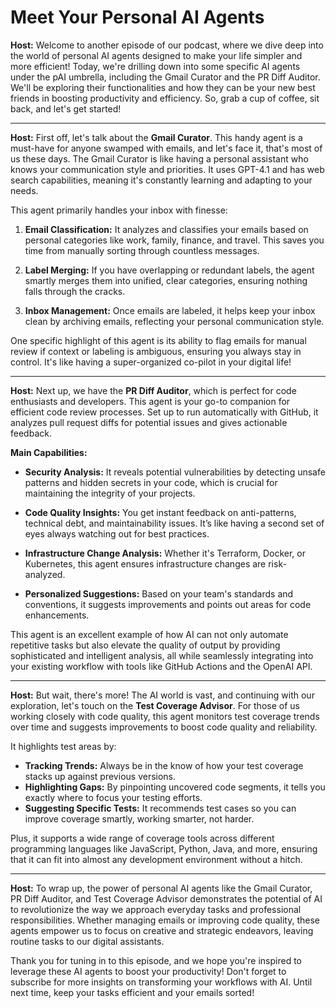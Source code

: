 # Meet Your Personal AI Agents

**Host:** Welcome to another episode of our podcast, where we dive deep into the world of personal AI agents designed to make your life simpler and more efficient! Today, we're drilling down into some specific AI agents under the pAI umbrella, including the Gmail Curator and the PR Diff Auditor. We'll be exploring their functionalities and how they can be your new best friends in boosting productivity and efficiency. So, grab a cup of coffee, sit back, and let's get started!

---

**Host:** First off, let's talk about the **Gmail Curator**. This handy agent is a must-have for anyone swamped with emails, and let's face it, that's most of us these days. The Gmail Curator is like having a personal assistant who knows your communication style and priorities. It uses GPT-4.1 and has web search capabilities, meaning it's constantly learning and adapting to your needs.

This agent primarily handles your inbox with finesse:

1. **Email Classification:** It analyzes and classifies your emails based on personal categories like work, family, finance, and travel. This saves you time from manually sorting through countless messages.

2. **Label Merging:** If you have overlapping or redundant labels, the agent smartly merges them into unified, clear categories, ensuring nothing falls through the cracks.

3. **Inbox Management:** Once emails are labeled, it helps keep your inbox clean by archiving emails, reflecting your personal communication style.

One specific highlight of this agent is its ability to flag emails for manual review if context or labeling is ambiguous, ensuring you always stay in control. It's like having a super-organized co-pilot in your digital life!

---

**Host:** Next up, we have the **PR Diff Auditor**, which is perfect for code enthusiasts and developers. This agent is your go-to companion for efficient code review processes. Set up to run automatically with GitHub, it analyzes pull request diffs for potential issues and gives actionable feedback.

**Main Capabilities:**

- **Security Analysis:** It reveals potential vulnerabilities by detecting unsafe patterns and hidden secrets in your code, which is crucial for maintaining the integrity of your projects.
  
- **Code Quality Insights:** You get instant feedback on anti-patterns, technical debt, and maintainability issues. It’s like having a second set of eyes always watching out for best practices.

- **Infrastructure Change Analysis:** Whether it's Terraform, Docker, or Kubernetes, this agent ensures infrastructure changes are risk-analyzed. 

- **Personalized Suggestions:** Based on your team's standards and conventions, it suggests improvements and points out areas for code enhancements.

This agent is an excellent example of how AI can not only automate repetitive tasks but also elevate the quality of output by providing sophisticated and intelligent analysis, all while seamlessly integrating into your existing workflow with tools like GitHub Actions and the OpenAI API.

---

**Host:** But wait, there's more! The AI world is vast, and continuing with our exploration, let's touch on the **Test Coverage Advisor**. For those of us working closely with code quality, this agent monitors test coverage trends over time and suggests improvements to boost code quality and reliability.

It highlights test areas by:

- **Tracking Trends:** Always be in the know of how your test coverage stacks up against previous versions.
- **Highlighting Gaps:** By pinpointing uncovered code segments, it tells you exactly where to focus your testing efforts.
- **Suggesting Specific Tests:** It recommends test cases so you can improve coverage smartly, working smarter, not harder.

Plus, it supports a wide range of coverage tools across different programming languages like JavaScript, Python, Java, and more, ensuring that it can fit into almost any development environment without a hitch.

---

**Host:** To wrap up, the power of personal AI agents like the Gmail Curator, PR Diff Auditor, and Test Coverage Advisor demonstrates the potential of AI to revolutionize the way we approach everyday tasks and professional responsibilities. Whether managing emails or improving code quality, these agents empower us to focus on creative and strategic endeavors, leaving routine tasks to our digital assistants.

Thank you for tuning in to this episode, and we hope you're inspired to leverage these AI agents to boost your productivity! Don't forget to subscribe for more insights on transforming your workflows with AI. Until next time, keep your tasks efficient and your emails sorted!